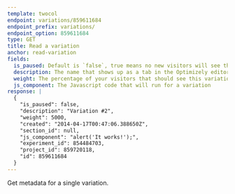 ```yaml
---
template: twocol
endpoint: variations/859611684
endpoint_prefix: variations/
endpoint_option: 859611684
type: GET
title: Read a variation
anchor: read-variation
fields:
  is_paused: Default is `false`, true means no new visitors will see the variation
  description: The name that shows up as a tab in the Optimizely editor
  weight: The percentage of your visitors that should see this variation, measured in basis points. 100 basis points = 1% traffic. Variation weights should add up to 10000.
  js_component: The Javascript code that will run for a variation
response: |
  {
    "is_paused": false,
    "description": "Variation #2",
    "weight": 5000,
    "created": "2014-04-17T00:47:06.388650Z",
    "section_id": null,
    "js_component": "alert('It works!');",
    "experiment_id": 854484703,
    "project_id": 859720118,
    "id": 859611684
  }
---
```


Get metadata for a single variation.
